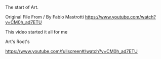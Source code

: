 The start of Art.

 Original File From / By Fabio Mastrotti 
https://www.youtube.com/watch?v=CM0h_ad7ETU

This video started it all for me

Art's Root's

https://www.youtube.com/fullscreen#/watch?v=CM0h_ad7ETU
